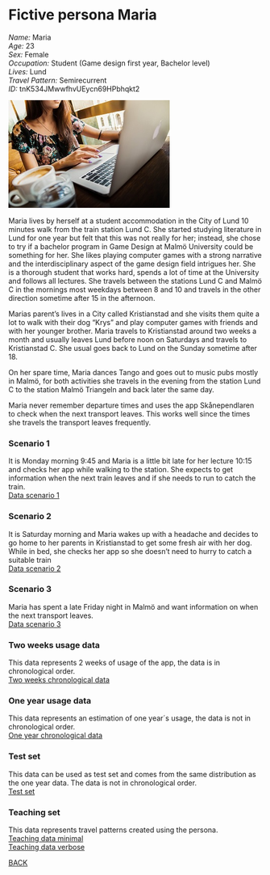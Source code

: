 # Fictive persona Maria
_Name:_ Maria<br/>
_Age:_ 23<br/>
_Sex:_ Female<br/>
_Occupation:_ Student (Game design first year, Bachelor level)<br/>
_Lives:_ Lund<br/>
_Travel Pattern:_ Semirecurrent<br/>
_ID:_ tnK534JMwwfhvUEycn69HPbhqkt2<br/>

![Maria](https://github.com/k3larra/commuter/raw/master/images/Maria321.jpg)

Maria lives by herself at a student accommodation in the City of Lund 10 minutes walk from the train station Lund C. She started studying literature in Lund for one year but felt that this was not really for her; instead, she chose to try if a bachelor program in Game Design at Malmö University could be something for her. She likes playing computer games with a strong narrative and the interdisciplinary aspect of the game design field intrigues her.  She is a thorough student that works hard, spends a lot of time at the University and follows all lectures.  She travels between the stations Lund C and Malmö C in the mornings most weekdays between 8 and 10 and travels in the other direction sometime after 15 in the afternoon.

Marias parent’s lives in a City called Kristianstad and she visits them quite a lot to walk with their dog “Krys” and play computer games with friends and with her younger brother.  Maria travels to Kristianstad around two weeks a month and usually leaves Lund before noon on Saturdays and travels to Kristianstad C. She usual goes back to Lund on the Sunday sometime after 18.

On her spare time, Maria dances Tango and goes out to music pubs mostly in Malmö, for both activities she travels in the evening from the station Lund C to the station Malmö Triangeln and back later the same day.

Maria never remember departure times and uses the app Skånependlaren to check when the next transport leaves. This works well since the times she travels the transport leaves frequently.

### Scenario 1
It is Monday morning 9:45 and Maria is a little bit late for her lecture 10:15 and checks her app while walking to the station. She expects to get information when the next train leaves and if she needs to run to catch the train.<br>
[Data scenario 1](../data/tnK534JMwwfhvUEycn69HPbhqkt2_scenario_1.csv)

### Scenario 2
It is Saturday morning and Maria wakes up with a headache and decides to go home to her parents in Kristianstad to get some fresh air with her dog. While in bed, she checks her app so she doesn’t need to hurry to catch a suitable train<br>
[Data scenario 2](../data/tnK534JMwwfhvUEycn69HPbhqkt2_scenario_2.csv)

### Scenario 3
Maria has spent a late Friday night in Malmö and want information on when the next transport leaves.<br>
[Data scenario 3](../data/tnK534JMwwfhvUEycn69HPbhqkt2_scenario_3.csv)

### Two weeks usage data
This data represents 2 weeks of usage of the app, the data is in chronological order.<br>
[Two weeks chronological data](../data/tnK534JMwwfhvUEycn69HPbhqkt2_start14days.csv)

### One year usage data
This data represents an estimation of one year´s usage, the data is not in chronological order.<br>
[One year chronological data](../data/tnK534JMwwfhvUEycn69HPbhqkt2_train_valid.csv)

### Test set
This data can be used as test set and comes from the same distribution as the one year data. The data is not in chronological order.<br>
[Test set](../data/tnK534JMwwfhvUEycn69HPbhqkt2_test.csv)

### Teaching set
This data represents travel patterns created using the persona.<br>
[Teaching data minimal](../data/tnK534JMwwfhvUEycn69HPbhqkt2_teaching_set_minimal.csv)<br>
[Teaching data verbose](../data/tnK534JMwwfhvUEycn69HPbhqkt2_teaching_set.csv)

[BACK](../README.md)
